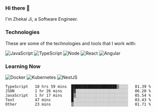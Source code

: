### Hi there 👋
I'm Zhekai Ji, a Software Engineer.

### Technologies
These are some of the technologies and tools that I work with:

![JavaScript](https://img.shields.io/badge/JavaScript-323330.svg?logo=javascript&logoColor=F7DF1E) 
![TypeScript](https://img.shields.io/badge/TypeScript-007ACC.svg?logo=typescript&logoColor=white) 
![Node](https://img.shields.io/badge/Node.js-43853D.svg?logo=node.js&logoColor=white)
![React](https://img.shields.io/badge/React-20232a.svg?logo=react&logoColor=61DAFB) 
![Angular](https://img.shields.io/badge/Angular-E23237.svg?logo=angularjs&logoColor=white)

### Learning Now
![Docker](https://img.shields.io/badge/Docker-2496ED?logo=docker&logoColor=white)
![Kubernetes](https://img.shields.io/badge/Kubernetes-326CE5.svg?logo=Kubernetes&logoColor=white)
![NestJS](https://img.shields.io/badge/NestJS-E0234E?logo=nestjs&logoColor=white)

<!--START_SECTION:waka-->

```text
TypeScript   18 hrs 59 mins  ████████████████████▒░░░░   81.39 %
JSON         1 hr 26 mins    █▓░░░░░░░░░░░░░░░░░░░░░░░   06.20 %
JavaScript   1 hr 17 mins    █▒░░░░░░░░░░░░░░░░░░░░░░░   05.54 %
Text         47 mins         █░░░░░░░░░░░░░░░░░░░░░░░░   03.43 %
Other        23 mins         ▒░░░░░░░░░░░░░░░░░░░░░░░░   01.71 %
```

<!--END_SECTION:waka-->
